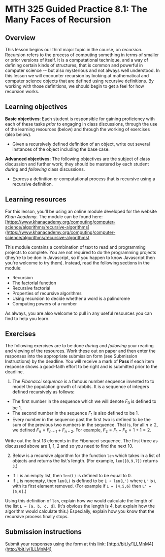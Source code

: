 # MTH 325 Guided Practice 8.1: The Many Faces of Recursion

## Overview

This lesson begins our third major topic in the course, on _recursion_. Recursion refers to the process of computing something in terms of smaller or prior versions of itself. It is a computational technique, and a way of defining certain kinds of structures, that is common and powerful in computer science -- but also mysterious and not always well understood. In this lesson we will encounter recursion by looking at mathematical and computer science objects that are defined using recursive definitions. By working with those definitions, we should begin to get a feel for how recursion works. 

## Learning objectives

__Basic objectives__: Each student is responsible for gaining proficiency with each of these tasks _prior_ to engaging in class discussions, through the use of the learning resources (below) and through the working of exercises (also below). 

+ Given a recursively defined definition of an object, write out several instances of the object including the base case. 

__Advanced objectives__: The following objectives are the subject of class discussion and further work; they should be mastered by each student _during_ and _following_ class discussions. 

+ Express a definition or computational process that is recursive using a recursive definition. 

## Learning resources 

For this lesson, you'll be using an online module developed for the website _Khan Academy_. The module can be found here: [https://www.khanacademy.org/computing/computer-science/algorithms/recursive-algorithms](https://www.khanacademy.org/computing/computer-science/algorithms/recursive-algorithms)

This module contains a combination of text to read and programming projects to complete. You are not required to do the programming projects (they're to be don in Javascript, so if you happen to know Javascript then you're welcome to try them). Instead, read the following sections in the module: 

+ Recursion
+ The factorial function
+ Recursive factorial
+ Properties of recursive algorithms
+ Using recursion to decide whether a word is a palindrome
+ Computing powers of a number 

As always, you are also welcome to pull in any useful resources you can find to help you learn. 

## Exercises

The following exercises are to be done _during_ and _following_ your reading and viewing of the resources. Work these out on paper and then enter the responses into the appropriate submission form (see Submission Instructions) by the deadline. You will receive a mark of __Pass__ if each item response shows a good-faith effort to be right and is submitted prior to the deadline. 

1. The _Fibonacci sequence_ is a famous number sequence invented to to model the population growth of rabbits. It is a sequence of integers defined recursively as follows: 

+ The first number in the sequence which we will denote $F_0$ is defined to be 1. 
+ The second number in the sequence $F_1$ is also defined to be 1. 
+ Every number in the sequence past the first two is defined to be the sum of the previous two numbers in the sequence. That is, for all $n \geq 2$, we defined $F_n = F_{n-1} + F_{n-2}$. For example, $F_2 = F_1 + F_0 = 1 + 1 = 2$. 

Write out the first 13 elements in the Fibonacci sequence. The first three as discussed above are 1, 1, 2 and so you need to find the next 10. 

2. Below is a recursive algorithm for the function `len` which takes in a list of objects and returns the list's length. (For example, `len([8,9,7])` returns `3`.)
 
+ If `L` is an empty list, then `len(L)` is defined to be equal to 0. 
+ If `L` is nonempty, then `len(L)` is defined to be `1 + len(L')` where `L'` is `L` with its first element removed. (For example if `L = [4,5,6]` then `L' = [5,6]`.)

Using this definition of `len`, explain how we would calculate the length of the list `L = [a, b, c, d]`. (It's obvious the length is 4, but explain how the algorithm would calculate this.) Especially, explain how you know that the recursive process finally stops. 


## Submission instructions

Submit your responses using the form at this link: [http://bit.ly/1LLMnM4](http://bit.ly/1LLMnM4)
